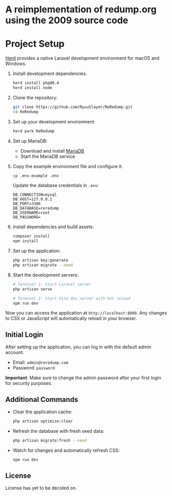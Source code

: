 # A reimplementation of redump.org using the 2009 source code

# Project Setup

[Herd](https://herd.laravel.com/) provides a native Laravel development environment for macOS and Windows.

1. Install development dependencies:
    ```sh
    herd install php@8.4
    herd install node
    ```

2. Clone the repository:
    ```sh
    git clone https://github.com/RyuuSlayer/ReRedump.git
    cd ReRedump
    ```

3. Set up your development environment:
    ```sh
    herd park ReRedump
    ```

4. Set up MariaDB:
    - Download and install [MariaDB](https://mariadb.org/download/)
    - Start the MariaDB service

5. Copy the example environment file and configure it:
    ```sh
    cp .env.example .env
    ```
    Update the database credentials in `.env`:
    ```env
    DB_CONNECTION=mysql
    DB_HOST=127.0.0.1
    DB_PORT=3306
    DB_DATABASE=reredump
    DB_USERNAME=root
    DB_PASSWORD=
    ```

6. Install dependencies and build assets:
    ```sh
    composer install
    npm install
    ```

7. Set up the application:
    ```sh
    php artisan key:generate
    php artisan migrate --seed
    ```

8. Start the development servers:
    ```sh
    # Terminal 1: Start Laravel server
    php artisan serve

    # Terminal 2: Start Vite dev server with hot reload
    npm run dev
    ```

Now you can access the application at `http://localhost:8000`. Any changes to CSS or JavaScript will automatically reload in your browser.

## Initial Login

After setting up the application, you can log in with the default admin account:
- Email: `admin@reredump.com`
- Password: `password`

**Important**: Make sure to change the admin password after your first login for security purposes.

## Additional Commands

- Clear the application cache:
    ```sh
    php artisan optimize:clear
    ```

- Refresh the database with fresh seed data:
    ```sh
    php artisan migrate:fresh --seed
    ```

- Watch for changes and automatically refresh CSS:
    ```sh
    npm run dev
    ```

## License

License has yet to be decided on.